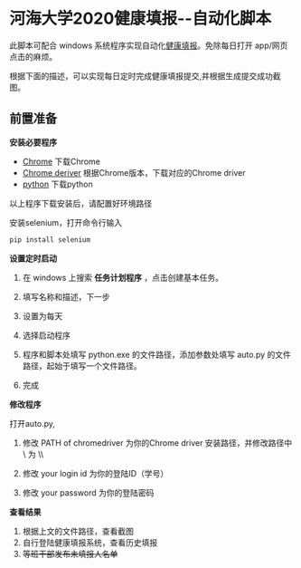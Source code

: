 # 河海大学2020健康填报--自动化脚本

此脚本可配合 windows 系统程序实现自动化[健康填报](http://ids.hhu.edu.cn/amserver/UI/Login?goto=http://form.hhu.edu.cn/pdc/form/list)。免除每日打开 app/网页 点击的麻烦。

根据下面的描述，可以实现每日定时完成健康填报提交,并根据生成提交成功截图。

## 前置准备

**安装必要程序**

- [Chrome](https://www.google.com/chrome/?brand=CHBD&gclid=CjwKCAjw8pH3BRAXEiwA1pvMsX0LaGtiAauQozaMwIx7QvDJPlK1SDK45oIoCLowZxP_pbLlj4vu8xoC3nQQAvD_BwE&gclsrc=aw.ds) 下载Chrome
- [Chrome deriver](https://sites.google.com/a/chromium.org/chromedriver/downloads) 根据Chrome版本，下载对应的Chrome driver
- [python](https://www.python.org/downloads/) 下载python

以上程序下载安装后，请配置好环境路径

安装selenium，打开命令行输入

```bash
pip install selenium
```

**设置定时启动**

1. 在 windows 上搜索 **任务计划程序** ，点击创建基本任务。

2. 填写名称和描述，下一步
3. 设置为每天
4. 选择启动程序
5. 程序和脚本处填写 python.exe 的文件路径，添加参数处填写 auto.py 的文件路径，起始于填写一个文件路径。
6. 完成

**修改程序**

打开auto.py, 

1. 修改 PATH of chromedriver 为你的Chrome driver 安装路径，并修改路径中 \ 为 \\\

2. 修改 your login id 为你的登陆ID（学号）

3. 修改 your password 为你的登陆密码

**查看结果**

1. 根据上文的文件路径，查看截图
2. 自行登陆健康填报系统，查看历史填报
3. ~~等班干部发布未填报人名单~~

